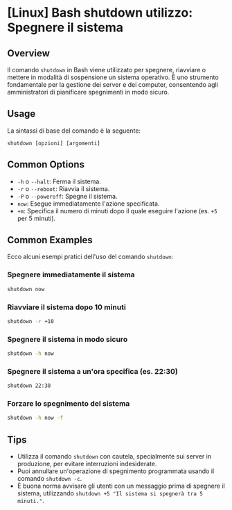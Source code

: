 # [Linux] Bash shutdown utilizzo: Spegnere il sistema

## Overview
Il comando `shutdown` in Bash viene utilizzato per spegnere, riavviare o mettere in modalità di sospensione un sistema operativo. È uno strumento fondamentale per la gestione dei server e dei computer, consentendo agli amministratori di pianificare spegnimenti in modo sicuro.

## Usage
La sintassi di base del comando è la seguente:

```
shutdown [opzioni] [argomenti]
```

## Common Options
- `-h` o `--halt`: Ferma il sistema.
- `-r` o `--reboot`: Riavvia il sistema.
- `-P` o `--poweroff`: Spegne il sistema.
- `now`: Esegue immediatamente l'azione specificata.
- `+m`: Specifica il numero di minuti dopo il quale eseguire l'azione (es. `+5` per 5 minuti).

## Common Examples
Ecco alcuni esempi pratici dell'uso del comando `shutdown`:

### Spegnere immediatamente il sistema
```bash
shutdown now
```

### Riavviare il sistema dopo 10 minuti
```bash
shutdown -r +10
```

### Spegnere il sistema in modo sicuro
```bash
shutdown -h now
```

### Spegnere il sistema a un'ora specifica (es. 22:30)
```bash
shutdown 22:30
```

### Forzare lo spegnimento del sistema
```bash
shutdown -h now -f
```

## Tips
- Utilizza il comando `shutdown` con cautela, specialmente sui server in produzione, per evitare interruzioni indesiderate.
- Puoi annullare un'operazione di spegnimento programmata usando il comando `shutdown -c`.
- È buona norma avvisare gli utenti con un messaggio prima di spegnere il sistema, utilizzando `shutdown +5 "Il sistema si spegnerà tra 5 minuti."`.
